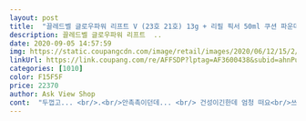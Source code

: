 ```yaml
---
layout: post 
title:  "끌레드벨 글로우파워 리프트 V (23호 21호) 13g + 리필 픽서 50ml 쿠션 파운데이션, 로즈골드(21호), 1세트" 
description: 끌레드벨 글로우파워 리프트  ..
date: 2020-09-05 14:57:59 
img: https://static.coupangcdn.com/image/retail/images/2020/06/12/15/2/8a8be4ca-e5b7-44a1-94e7-d4a2b21eaea0.jpg 
linkUrl: https://link.coupang.com/re/AFFSDP?lptag=AF3600438&subid=ahnPublicAsk&pageKey=1717728793&itemId=2923446948&vendorItemId=70912144167&traceid=V0-113-8bb6cb12df5a6ef1 
categories: [1010] 
color: F15F5F 
price: 22370 
author: Ask View Shop 
cont:  "두껍고... <br/>.<br/>안촉촉이던데... <br/> 건성이긴한데 엄청 떠요<br/>쓰던제품이예요.<br/>.<br/>소량 저렴하게 사서 넘좋아요<br/>제가 파운데이션  이십몇종 써봤어요  에 진짜로 나한데 맞는거 찿았어요  제가 건조한 피부라서  이 파운데이션은 촉촉 하고  밀리지않그 넘 좋아요 앞으로는 계속 이제품을 쓰겠어요 마니 파세요 ^^<br/>" 
---
```

